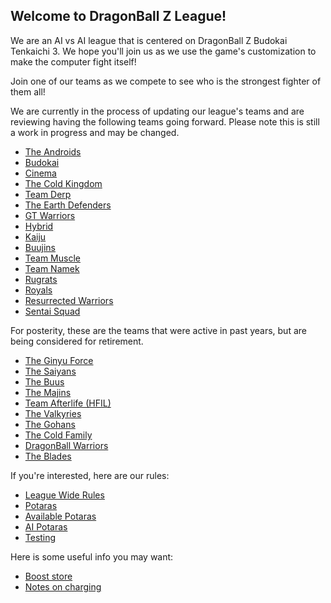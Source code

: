 
## Welcome to DragonBall Z League!

We are an AI vs AI league that is centered on DragonBall Z Budokai Tenkaichi 3. We hope you'll join us as we use the game's customization to make the computer fight itself! 

Join one of our teams as we compete to see who is the strongest fighter of them all! 

We are currently in the process of updating our league's teams and are reviewing having the following teams going forward. Please note this is still a work in progress and may be changed.

- [The Androids](./teams/androids.md)
- [Budokai](./teams/budokai.md)
- [Cinema](./teams/cinema.md)
- [The Cold Kingdom](./teams/coldKingdom.md)
- [Team Derp](./teams/derp.md)
- [The Earth Defenders](./teams/earthDefenders.md)
- [GT Warriors](./teams/gtWarrriors.md)
- [Hybrid](./teams/hybrid.md)
- [Kaiju](./teams/kaiju.md)
- [Buujins](teams/buujins.md)
- [Team Muscle](./teams/muscle.md)
- [Team Namek](./teams/namek.md)
- [Rugrats](./teams/rugrats.md)
- [Royals](./teams/royals.md)
- [Resurrected Warriors](./teams/reswar.md)
- [Sentai Squad](./teams/sentai.md)

For posterity, these are the teams that were active in past years, but are being considered for retirement. 

- [The Ginyu Force](teams/old/ginyu.md)
- [The Saiyans](teams/old/saiyans.md)
- [The Buus](teams/old/buus.md)
- [The Majins](teams/old/majins.md)
- [Team Afterlife (HFIL)](teams/old/hfil.md)
- [The Valkyries](teams/old/valkyries.md)
- [The Gohans](teams/old/gohans.md)
- [The Cold Family](teams/old/cold.md)
- [DragonBall Warriors](teams/old/dbWarriors.md)
- [The Blades](teams/old/blades.md)

If you're interested, here are our rules:

- [League Wide Rules](./rules/leagueWide.md)
- [Potaras](./rules/potaras.md)
- [Available Potaras](./rules/legalPotaras.md)
- [AI Potaras](./rules/AI.md)
- [Testing](./rules/testing.md)

Here is some useful info you may want:

- [Boost store](./usefulInfo/boost.md)
- [Notes on charging](./usefulInfo/charging.md)
